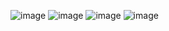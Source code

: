 ![image](https://github.com/user-attachments/assets/02ecdf32-ca8b-4953-abaa-06f3916245ff)
![image](https://github.com/user-attachments/assets/84abc2de-0be3-405a-a0f5-26ab09084642)
![image](https://github.com/user-attachments/assets/7b42ba9f-fa80-4cc3-afe8-ddc3c58259dc)
![image](https://github.com/user-attachments/assets/44d730ac-20c0-499c-b245-f2184bcdea8c)
